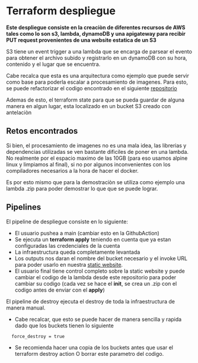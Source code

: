 # Terraform despliegue

**Este despliegue consiste en la creaciòn de diferentes recursos de AWS tales como lo son s3, lambda, dynamoDB y una apigateway para recibir PUT request provenientes de una website estatica de un S3**

S3 tiene un event trigger a una lambda que se encarga de parsear el evento para obtener el archivo subido y registrarlo en un dynamoDB con su hora, contenido y el lugar que se encuentra.

Cabe recalca que esta es una arquitectura como ejemplo que puede servir como base para poderla escalar a procesamiento de imagenes. Para esto, se puede refactorizar el codigo encontrado en el siguiente [repositorio](https://github.com/slmnmn/Yolov8_plus_PaddleOCR_plate_recognition)

Ademas de esto, el terraform state para que se pueda guardar de alguna manera en algun lugar, esta localizado en un bucket S3 creado con antelaciòn

## Retos encontrados

Si bien, el procesamiento de imagenes no es una mala idea, las librerias y dependencias utilizadas se ven bastante dificiles de poner en una lambda. No realmente por el espacio maximo de las 10GB (para eso usamos alpine linux y limpiamos al final), si no por algunos inconvenientes con los compiladores necesarios a la hora de hacer el docker.

Es por esto mismo que para la demostraciòn se utiliza como ejemplo una lambda .zip para poder demostrar lo que que se puede lograr.

## Pipelines

El pipeline de despliegue consiste en lo siguiente:

* El usuario pushea a main (cambiar esto en la GithubAction)
* Se ejecuta un **terraform apply** teniendo en cuenta que ya estan configuradas las credenciales de la cuenta 
* La infraestructura queda completamente levantada
* Los outputs nos daran el nombre del bucket necesario y el invoke URL para poder usarlo en nuestra [static website](https://github.com/slmnmn/staticwebsite-to-upload-to-s3).
* El usuario final tiene control completo sobre la static website y puede cambiar el codigo de la lambda desde este repositorio para poder cambiar su codigo (cada vez se hace el **init**, se crea un .zip con el codigo antes de enviar con el **apply**)

El pipeline de destroy ejecuta el destroy de toda la infraestructura de manera manual.

* Cabe recalcar, que esto se puede hacer de manera sencilla y rapida dado que los buckets tienen lo siguiente
```
  force_destroy = true 
```
* Se recomienda hacer una copia de los buckets antes que usar el terraform destroy action O borrar este parametro del codigo.